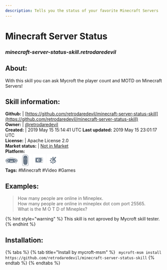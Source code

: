 ```yaml
---  
description: Tells you the status of your favorite Minecraft Servers  
---  
```

# Minecraft Server Status  
### _minecraft-server-status-skill.retrodaredevil_  
## About:  
With this skill you can ask Mycroft the player count and MOTD on Minecraft Servers!

## Skill information:  
**Github:** | [https://github.com/retrodaredevil/minecraft-server-status-skill](https://github.com/retrodaredevil/minecraft-server-status-skill)  
**Owner:** | [@retrodaredevil](https://github.com/retrodaredevil)  
**Created:** | 2019 May 15 15:14:41 UTC  **Last updated:** 2019 May 15 23:01:17 UTC  
**License:** | Apache License 2.0  
**Market status:** | [Not in Market](https://market.mycroft.ai/skill/)  
**Platform:**  
 ![](../.gitbook/assets/mark-1-icon.png)  ![](../.gitbook/assets/mark-2-icon.png)  ![](../.gitbook/assets/picroft-icon.png)  ![](../.gitbook/assets/kde.png)   
**Tags:** \#Minecraft \#Video \#Games   
## Examples:  
> How many people are online in Mineplex.  
> How many people are online in mineplex dot com port 25565.  
> What is the M O T D of Mineplex?  
  
{% hint style="warning" %}
This skill is not aproved by Mycroft skill tester.
{% endhint %}
    
## Installation:  
{% tabs %}
{% tab title="Install by mycroft-msm" %}
``` mycroft-msm install https://github.com/retrodaredevil/minecraft-server-status-skill```
{% endtab %}
  {% endtabs %}
  